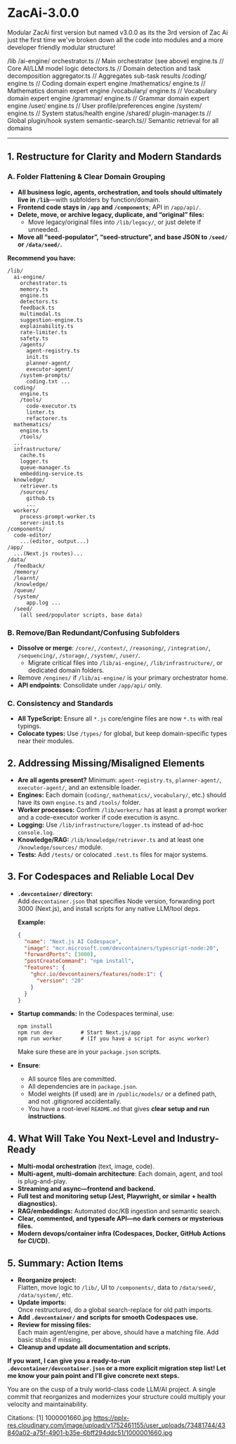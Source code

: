 # ZacAi-3.0.0
Modular ZacAi first version but named v3.0.0 as its the 3rd version of Zac Ai just the first time we've broken down all the code into modules and a more developer friendly modular structure!

/lib
  /ai-engine/
    orchestrator.ts   // Main orchestrator (see above)
    engine.ts         // Core AI/LLM model logic
    detectors.ts      // Domain detection and task decomposition
    aggregator.ts     // Aggregates sub-task results
  /coding/
    engine.ts         // Coding domain expert engine
  /mathematics/
    engine.ts         // Mathematics domain expert engine
  /vocabulary/
    engine.ts         // Vocabulary domain expert engine
  /grammar/
    engine.ts         // Grammar domain expert engine
  /user/
    engine.ts         // User profile/preferences engine
  /system/
    engine.ts         // System status/health engine
  /shared/
    plugin-manager.ts // Global plugin/hook system
    semantic-search.ts// Semantic retrieval for all domains

------

## 1. **Restructure for Clarity and Modern Standards**

### **A. Folder Flattening & Clear Domain Grouping**
- **All business logic, agents, orchestration, and tools should ultimately live in `/lib`**—with subfolders by function/domain. 
- **Frontend code stays in `/app` and `/components`**; API in `/app/api/`.
- **Delete, move, or archive legacy, duplicate, and “original” files:**
  - Move legacy/original files into `/lib/legacy/`, or just delete if unneeded.
- **Move all “seed-populator”, “seed-structure”, and base JSON to `/seed/` or `/data/seed/`.**

**Recommend you have:**
```
/lib/
  ai-engine/
    orchestrator.ts
    memory.ts
    engine.ts
    detectors.ts
    feedback.ts
    multimodal.ts
    suggestion-engine.ts
    explainability.ts
    rate-limiter.ts
    safety.ts
    /agents/
      agent-registry.ts
      init.ts
      planner-agent/
      executor-agent/
    /system-prompts/
      coding.txt ...
  coding/
    engine.ts
    /tools/
      code-executor.ts
      linter.ts
      refactorer.ts
  mathematics/
    engine.ts
    /tools/
  ...
  infrastructure/
    cache.ts
    logger.ts
    queue-manager.ts
    embedding-service.ts
  knowledge/
    retriever.ts
    /sources/
      github.ts
      ...
  workers/
    process-prompt-worker.ts
    server-init.ts
/components/
  code-editor/
    ...(editor, output...) 
/app/
  ...(Next.js routes)...
/data/
  /feedback/
  /memory/
  /learnt/
  /knowledge/
  /queue/
  /system/
      app.log ...
  /seed/
    (all seed/populator scripts, base data)
```

### **B. Remove/Ban Redundant/Confusing Subfolders**
- **Dissolve or merge**: `/core/`, `/context/`, `/reasoning/`, `/integration/`, `/sequencing/`, `/storage/`, `/system/`, `/user/`.
  - Migrate critical files into `/lib/ai-engine/`, `/lib/infrastructure/`, or dedicated domain folders.
- Remove `/engines/` if `/lib/ai-engine/` is your primary orchestrator home.
- **API endpoints**: Consolidate under `/app/api/` only.

### **C. Consistency and Standards**
- **All TypeScript:** Ensure all `*.js` core/engine files are now `*.ts` with real typings.
- **Colocate types:** Use `/types/` for global, but keep domain-specific types near their modules.

## 2. **Addressing Missing/Misaligned Elements**

- **Are all agents present?** Minimum: `agent-registry.ts`, `planner-agent/`, `executor-agent/`, and an extensible loader.
- **Engines:** Each domain (`coding/`, `mathematics/`, `vocabulary/`, etc.) should have its own `engine.ts` and `/tools/` folder.
- **Worker processes:** Confirm `/lib/workers/` has at least a prompt worker and a code-executor worker if code execution is async.
- **Logging:** Use `/lib/infrastructure/logger.ts` instead of ad-hoc `console.log`.
- **Knowledge/RAG:** `/lib/knowledge/retriever.ts` and at least one `/knowledge/sources/` module.
- **Tests:** Add `/tests/` or colocated `.test.ts` files for major systems.

## 3. **For Codespaces and Reliable Local Dev**

- **`.devcontainer/` directory:**  
  Add `devcontainer.json` that specifies Node version, forwarding port 3000 (Next.js), and install scripts for any native LLM/tool deps.

  **Example:**
  ```json
  {
    "name": "Next.js AI Codespace",
    "image": "mcr.microsoft.com/devcontainers/typescript-node:20",
    "forwardPorts": [3000],
    "postCreateCommand": "npm install",
    "features": {
      "ghcr.io/devcontainers/features/node:1": {
        "version": "20"
      }
    }
  }
  ```

- **Startup commands:**
  In the Codespaces terminal, use:
  ```
  npm install
  npm run dev         # Start Next.js/app
  npm run worker      # (If you have a script for async worker)
  ```
  Make sure these are in your `package.json` scripts.

- **Ensure**:  
  - All source files are committed.
  - All dependencies are in `package.json`.
  - Model weights (if used) are in `/public/models/` or a defined path, and not .gitignored accidentally.
  - You have a root-level `README.md` that gives **clear setup and run instructions**.

## 4. **What Will Take You Next-Level and Industry-Ready**
- **Multi-modal orchestration** (text, image, code).
- **Multi-agent, multi-domain architecture**: Each domain, agent, and tool is plug-and-play.
- **Streaming and async—frontend and backend.**
- **Full test and monitoring setup (Jest, Playwright, or similar + health diagnostics).**
- **RAG/embeddings:** Automated doc/KB ingestion and semantic search.
- **Clear, commented, and typesafe API—no dark corners or mysterious files.**
- **Modern devops/container infra (Codespaces, Docker, GitHub Actions for CI/CD).**

## 5. **Summary: Action Items**

- **Reorganize project:**  
  Flatten, move logic to `/lib/`, UI to `/components/`, data to `/data/seed/`, `/data/system/`, etc.
- **Update imports:**  
  Once restructured, do a global search-replace for old path imports.
- **Add `.devcontainer/` and scripts for smooth Codespaces use.**  
- **Review for missing files:**  
  Each main agent/engine, per above, should have a matching file. Add basic stubs if missing.
- **Cleanup and update all documentation and scripts.**

**If you want, I can give you a ready-to-run `.devcontainer/devcontainer.json` or a more explicit migration step list! Let me know your pain point and I’ll give concrete next steps.**

You are on the cusp of a truly world-class code LLM/AI project. A single commit that reorganizes and modernizes your structure could multiply your velocity and maintainability.

Citations:
[1] 1000001660.jpg https://pplx-res.cloudinary.com/image/upload/v1752461155/user_uploads/73481744/43840a02-a75f-4901-b35e-6bff294ddc51/1000001660.jpg
